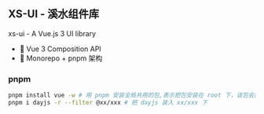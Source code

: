 
## XS-UI - 溪水组件库

<p >xs-ui - A Vue.js 3 UI library</p>


- 💪 Vue 3 Composition API
- 💪 Monorepo + pnpm 架构

### pnpm 

```bash
pnpm install vue -w # 用 pnpm 安装全局共用的包,表示把包安装在 root 下，该包会放置在 <root>/node_modules 下
pnpm i dayjs -r --filter @xx/xxx # 把 dayjs 装入 xx/xxx 下
```